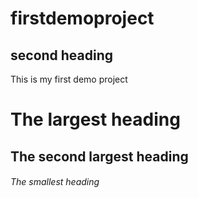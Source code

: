 # firstdemoproject

## second heading
This is my first demo project

# The largest heading
## The second largest heading
###### The smallest heading
